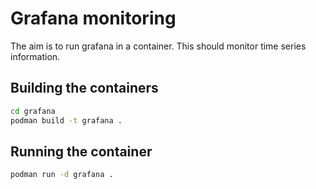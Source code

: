 # Grafana monitoring

The aim is to run grafana in a container. This should monitor time series information.

## Building the containers

```bash
cd grafana
podman build -t grafana .
```

## Running the container
```bash
podman run -d grafana .
```
